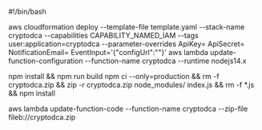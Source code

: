 #!/bin/bash

aws cloudformation deploy --template-file template.yaml --stack-name cryptodca --capabilities CAPABILITY_NAMED_IAM --tags user:application=cryptodca --parameter-overrides ApiKey=<APIKEY> ApiSecret=<SECRETKEY> NotificationEmail=<EMAIL> EventInput='{"configUrl":"<URL>"}'
aws lambda update-function-configuration --function-name cryptodca --runtime nodejs14.x

npm install && npm run build
npm ci --only=production && rm -f cryptodca.zip && zip -r cryptodca.zip node_modules/ index.js && rm -f \*.js && npm install

aws lambda update-function-code --function-name cryptodca --zip-file fileb://cryptodca.zip
